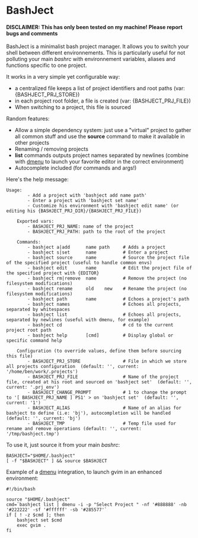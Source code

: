 BashJect
====================

#### DISCLAIMER: This has only been tested on my machine! Please report bugs and comments ####

<bold>BashJect</bold> is a minimalist bash project manager. It allows you to switch your shell between different environnements. This is particularly useful for not polluting your main <em>bashrc</em>
with environnement variables, aliases and functions specific to one project.

It works in a very simple yet configurable way: 

*   a centralized file keeps a list of project identifiers and root paths (var: {BASHJECT\_PRJ\_STORE})
*   in each project root folder, a file is created (var: {BASHJECT\_PRJ\_FILE})
*   When switching to a project, this file is sourced

Random features:

* Allow a simple dependency system: just use a "virtual" project to gather all common stuff and use the <strong>source</strong> command to make it available in other projects
* Renaming / removing projects 
* <strong>list</strong> commands outputs project names separated by newlines (combine with <a href="http://tools.suckless.org/dmenu/">dmenu</a> to launch your favorite editor in the correct environment)
* Autocomplete included (for commands and args!)

Here's the help message:

    Usage:
            - Add a project with 'bashject add name path'
            - Enter a project with 'bashject set name'
            - Customize his environment with 'bashject edit name' (or editing his {BASHJECT_PRJ_DIR}/{BASHJECT_PRJ_FILE})
    
        Exported vars:
            - BASHJECT_PRJ_NAME: name of the project
            - BASHJECT_PRJ_PATH: path to the root of the project
    
        Commands:
            - bashject a|add      name path     # Adds a project
            - bashject s|set      name          # Enter a project
            - bashject source     name          # Source the project file of the specified project (useful to handle common envs)
            - bashject edit       name          # Edit the project file of the specified project with {EDITOR}
            - bashject rm|remove  name          # Remove the project (no filesystem modifications)
            - bashject rename     old    new    # Rename the project (no filesystem modifications)
            - bashject path       name          # Echoes a project's path
            - bashject names                    # Echoes all projects, separated by whitespaces
            - bashject list                     # Echoes all projects, separated by newlines (useful with dmenu, for example)
            - bashject cd                       # cd to the current project root path
            - bashject help       [cmd]         # Display global or specific command help
    
        Configuration (to override values, define them before sourcing this file)
            - BASHJECT_PRJ_STORE                # File in which we store all projects configuration  (default: '', current: '/home/ben/work/.projects')
            - BASHJECT_PRJ_FILE                 # Name of the project file, created at his root and sourced on 'bashject set'  (default: '', current: '.prj_env')
            - BASHJECT_CHANGE_PROMPT            # 1 to change the prompt to '[ BASHJECT_PRJ_NAME ] PS1' > on 'bashject set'  (default: '', current: '1')
            - BASHJECT_ALIAS                    # Name of an alias for bashject to define (i.e: 'bj'), autocompletion will be handled (default: '', current: 'bj')
            - BASHJECT_TMP                      # Temp file used for rename and remove operations (default: '', current: '/tmp/bashject.tmp')

To use it, just source it from your main <em>bashrc</em>:

    BASHJECT="$HOME/.bashject"
    [ -f "$BASHJECT" ] && source $BASHJECT

Example of a <a href="http://tools.suckless.org/dmenu/">dmenu</a> integration, to launch gvim in an enhanced environment:

    #!/bin/bash
    
    source "$HOME/.bashject"
    cmd=`bashject list | dmenu -i -p "Select Project " -nf '#888888' -nb '#222222' -sf '#ffffff' -sb '#285577'`
    if [ ! -z $cmd ]; then
        bashject set $cmd
        exec gvim .
    fi


